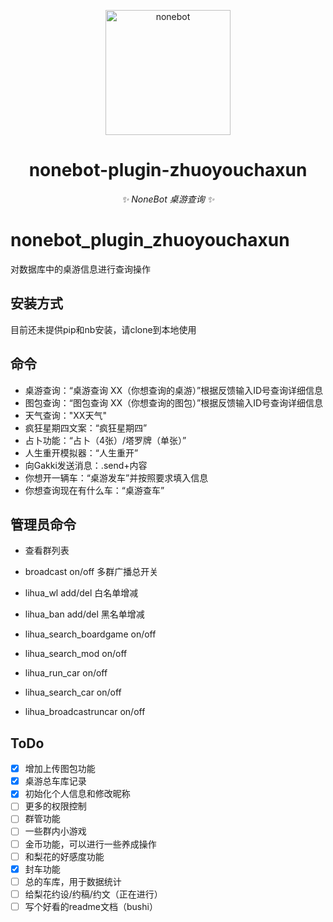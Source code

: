 <!--
 * @Author: Gakkilove 739150373@qq.com
 * @Date: 2023-02-07 20:03:28
 * @LastEditors: Gakkilove 739150373@qq.com
 * @LastEditTime: 2023-02-12 10:40:59
 * @FilePath: \nonebot_plugin_zhuoyouchaxun\README.md
 * @Description: 这是默认设置,请设置`customMade`, 打开koroFileHeader查看配置 进行设置: https://github.com/OBKoro1/koro1FileHeader/wiki/%E9%85%8D%E7%BD%AE
-->

<p align="center">
  <a href="https://v2.nonebot.dev/"><img src="https://v2.nonebot.dev/logo.png" width="200" height="200" alt="nonebot"></a>
</p>

<div align="center">

# nonebot-plugin-zhuoyouchaxun

_✨ NoneBot 桌游查询 ✨_

</div>

# nonebot_plugin_zhuoyouchaxun
对数据库中的桌游信息进行查询操作

## 安装方式
目前还未提供pip和nb安装，请clone到本地使用

## 命令
- 桌游查询：“桌游查询 XX（你想查询的桌游）”根据反馈输入ID号查询详细信息
- 图包查询：“图包查询 XX（你想查询的图包）”根据反馈输入ID号查询详细信息
- 天气查询："XX天气"
- 疯狂星期四文案：“疯狂星期四”
- 占卜功能：“占卜（4张）/塔罗牌（单张）”
- 人生重开模拟器：“人生重开”
- 向Gakki发送消息：.send+内容
- 你想开一辆车：“桌游发车”并按照要求填入信息
- 你想查询现在有什么车：“桌游查车”

## 管理员命令
- 查看群列表
- broadcast on/off 多群广播总开关
- lihua_wl  add/del 白名单增减
- lihua_ban add/del 黑名单增减

- lihua_search_boardgame on/off
- lihua_search_mod on/off
- lihua_run_car on/off
- lihua_search_car on/off
- lihua_broadcastruncar on/off



## ToDo
- [x] 增加上传图包功能
- [x] 桌游总车库记录
- [x] 初始化个人信息和修改昵称
- [ ] 更多的权限控制
- [ ] 群管功能
- [ ] 一些群内小游戏
- [ ] 金币功能，可以进行一些养成操作
- [ ] 和梨花的好感度功能
- [x] 封车功能
- [ ] 总的车库，用于数据统计
- [ ] 给梨花约设/约稿/约文（正在进行）
- [ ] 写个好看的readme文档（bushi）
